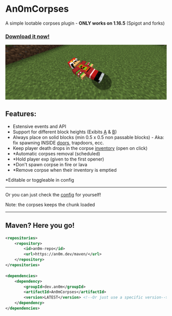 # An0mCorpses
A simple lootable corpses plugin - **ONLY works on 1.16.5** (Spigot and forks)

### [Download it now!](https://github.com/An0m/An0mCorpses/releases/latest/download/An0mCorpses.jar)

![generic](https://raw.githubusercontent.com/An0m/An0mCorpses/main/images/Generic.png)

## Features:
 - Estensive events and API
 - Support for different block heights (Exibits [A](https://raw.githubusercontent.com/An0m/An0mCorpses/main/images/Height.png) & [B](https://raw.githubusercontent.com/An0m/An0mCorpses/main/images/Height2.png))
 - Always place on solid blocks (min 0.5 x 0.5 non passable blocks) - Aka: fix spawning INSIDE [doors](https://raw.githubusercontent.com/An0m/An0mCorpses/main/images/Doors.png), trapdoors, ecc.
 - Keep player death drops in the corpse [inventory](https://raw.githubusercontent.com/An0m/An0mCorpses/main/images/Generic.png) (open on click)
 - *Automatic corpses removal (scheduled)
 - *Hold player exp (given to the first opener)
 - *Don't spawn corpse in fire or lava
 - *Remove corpse when their inventory is emptied
   
*Editable or toggleable in config

---

Or you can just check the [config](https://github.com/An0m/An0mCorpses/blob/main/src/main/resources/config.yml) for yourself!

Note: the corpses keeps the chunk loaded

---

## Maven? Here you go!
```xml
<repositories>
    <repository>
        <id>an0m-repo</id>
        <url>https://an0m.dev/maven/</url>
    </repository>
</repositories>

<dependencies>
    <dependency>
        <groupId>dev.an0m</groupId>
        <artifactId>An0mCorpses</artifactId>
        <version>LATEST</version> <!--Or just use a specific version-->
    </dependency>
</dependencies>
```
